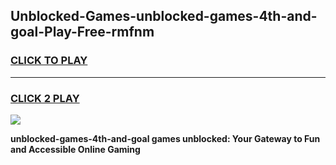 
## Unblocked-Games-unblocked-games-4th-and-goal-Play-Free-rmfnm
<h3>
<a href="https://premium76.site?title=unblocked-games-4th-and-goal&ref=15A">CLICK TO PLAY</a></h3>
<hr>

<h3>
<a href="https://premium76.site?title=unblocked-games-4th-and-goal&ref=15A">CLICK 2 PLAY</a>
  
</h3>

<a href="https://premium76.site?title=unblocked-games-4th-and-goal&ref=15A"><img src="https://clearcache.store/games.png"></a>


**unblocked-games-4th-and-goal games unblocked: Your Gateway to Fun and Accessible Online Gaming**
